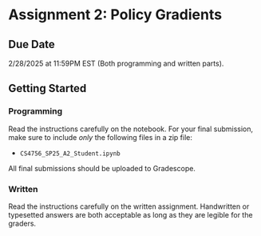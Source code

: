 # Assignment 2: Policy Gradients

## Due Date
2/28/2025 at 11:59PM EST (Both programming and written parts).

## Getting Started
### Programming
Read the instructions carefully on the notebook. For your final submission, make sure to include *only* the following files in a zip file:
- `CS4756_SP25_A2_Student.ipynb`

All final submissions should be uploaded to Gradescope.

### Written
Read the instructions carefully on the written assignment. Handwritten or typesetted answers are both acceptable as long as they are legible for the graders.
